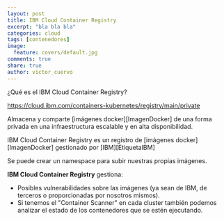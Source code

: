 ```yaml
---
layout: post
title: IBM Cloud Container Registry
excerpt: "bla bla bla"
categories: cloud
tags: [contenedores]
image:
  feature: covers/default.jpg
comments: true
share: true
author: victor_cuervo
---
```


¿Qué es el IBM Cloud Container Registry?

https://cloud.ibm.com/containers-kubernetes/registry/main/private

Almacena y comparte [imágenes docker][ImagenDocker] de una forma privada en una infraestructura escalable y en alta disponibilidad.

IBM Cloud Container Registry es un registro de [imágenes docker][ImagenDocker] gestionado por [IBM][EtiquetaIBM]

Se puede crear un namespace para subir nuestras propias imágenes.

**IBM Cloud Container Registry** gestiona:

* Posibles vulnerabilidades sobre las imágenes (ya sean de IBM, de terceros o proporcionadas por nosotros mismos).
* Si tenemos el "Container Scanner" en cada cluster también podemos analizar el estado de los contenedores que se estén ejecutando.

